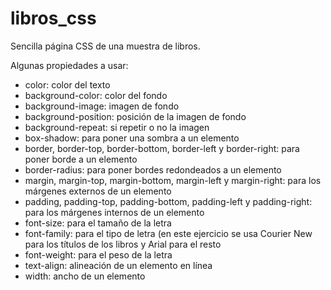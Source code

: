 # libros_css
Sencilla página CSS de una muestra de libros.

Algunas propiedades a usar:

- color: color del texto
- background-color: color del fondo
- background-image: imagen de fondo
- background-position: posición de la imagen de fondo
- background-repeat: si repetir o no la imagen
- box-shadow: para poner una sombra a un elemento
- border, border-top, border-bottom, border-left y border-right: para poner borde a un elemento
- border-radius: para poner bordes redondeados a un elemento
- margin, margin-top, margin-bottom, margin-left y margin-right: para los márgenes externos de un elemento
- padding, padding-top, padding-bottom, padding-left y padding-right: para los márgenes internos de un elemento
- font-size: para el tamaño de la letra
- font-family: para el tipo de letra (en este ejercicio se usa Courier New para los títulos de los libros y Arial para el resto
- font-weight: para el peso de la letra
- text-align: alineación de un elemento en línea
- width: ancho de un elemento
